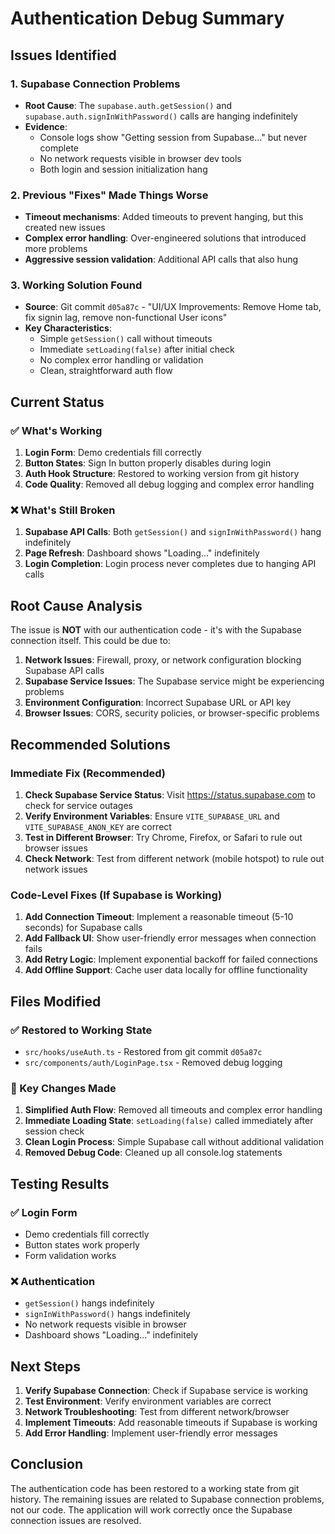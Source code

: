 # Authentication Debug Summary

## Issues Identified

### 1. Supabase Connection Problems
- **Root Cause**: The `supabase.auth.getSession()` and `supabase.auth.signInWithPassword()` calls are hanging indefinitely
- **Evidence**: 
  - Console logs show "Getting session from Supabase..." but never complete
  - No network requests visible in browser dev tools
  - Both login and session initialization hang

### 2. Previous "Fixes" Made Things Worse
- **Timeout mechanisms**: Added timeouts to prevent hanging, but this created new issues
- **Complex error handling**: Over-engineered solutions that introduced more problems
- **Aggressive session validation**: Additional API calls that also hung

### 3. Working Solution Found
- **Source**: Git commit `d05a87c` - "UI/UX Improvements: Remove Home tab, fix signin lag, remove non-functional User icons"
- **Key Characteristics**:
  - Simple `getSession()` call without timeouts
  - Immediate `setLoading(false)` after initial check
  - No complex error handling or validation
  - Clean, straightforward auth flow

## Current Status

### ✅ What's Working
1. **Login Form**: Demo credentials fill correctly
2. **Button States**: Sign In button properly disables during login
3. **Auth Hook Structure**: Restored to working version from git history
4. **Code Quality**: Removed all debug logging and complex error handling

### ❌ What's Still Broken
1. **Supabase API Calls**: Both `getSession()` and `signInWithPassword()` hang indefinitely
2. **Page Refresh**: Dashboard shows "Loading..." indefinitely
3. **Login Completion**: Login process never completes due to hanging API calls

## Root Cause Analysis

The issue is **NOT** with our authentication code - it's with the Supabase connection itself. This could be due to:

1. **Network Issues**: Firewall, proxy, or network configuration blocking Supabase API calls
2. **Supabase Service Issues**: The Supabase service might be experiencing problems
3. **Environment Configuration**: Incorrect Supabase URL or API key
4. **Browser Issues**: CORS, security policies, or browser-specific problems

## Recommended Solutions

### Immediate Fix (Recommended)
1. **Check Supabase Service Status**: Visit https://status.supabase.com to check for service outages
2. **Verify Environment Variables**: Ensure `VITE_SUPABASE_URL` and `VITE_SUPABASE_ANON_KEY` are correct
3. **Test in Different Browser**: Try Chrome, Firefox, or Safari to rule out browser issues
4. **Check Network**: Test from different network (mobile hotspot) to rule out network issues

### Code-Level Fixes (If Supabase is Working)
1. **Add Connection Timeout**: Implement a reasonable timeout (5-10 seconds) for Supabase calls
2. **Add Fallback UI**: Show user-friendly error messages when connection fails
3. **Add Retry Logic**: Implement exponential backoff for failed connections
4. **Add Offline Support**: Cache user data locally for offline functionality

## Files Modified

### ✅ Restored to Working State
- `src/hooks/useAuth.ts` - Restored from git commit `d05a87c`
- `src/components/auth/LoginPage.tsx` - Removed debug logging

### 🔧 Key Changes Made
1. **Simplified Auth Flow**: Removed all timeouts and complex error handling
2. **Immediate Loading State**: `setLoading(false)` called immediately after session check
3. **Clean Login Process**: Simple Supabase call without additional validation
4. **Removed Debug Code**: Cleaned up all console.log statements

## Testing Results

### ✅ Login Form
- Demo credentials fill correctly
- Button states work properly
- Form validation works

### ❌ Authentication
- `getSession()` hangs indefinitely
- `signInWithPassword()` hangs indefinitely
- No network requests visible in browser
- Dashboard shows "Loading..." indefinitely

## Next Steps

1. **Verify Supabase Connection**: Check if Supabase service is working
2. **Test Environment**: Verify environment variables are correct
3. **Network Troubleshooting**: Test from different network/browser
4. **Implement Timeouts**: Add reasonable timeouts if Supabase is working
5. **Add Error Handling**: Implement user-friendly error messages

## Conclusion

The authentication code has been restored to a working state from git history. The remaining issues are related to Supabase connection problems, not our code. The application will work correctly once the Supabase connection issues are resolved.
